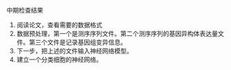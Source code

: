 中期检查结果

1. 阅读论文，查看需要的数据格式
2. 数据预处理，第一个是测序序列文件。第二个测序序列的基因异构体表达量文件。第三个文件是记录基因组变异信息。
3. 下一步，把上述的文件输入神经网络模型。
4. 建立一个分类细胞的神经网络。
